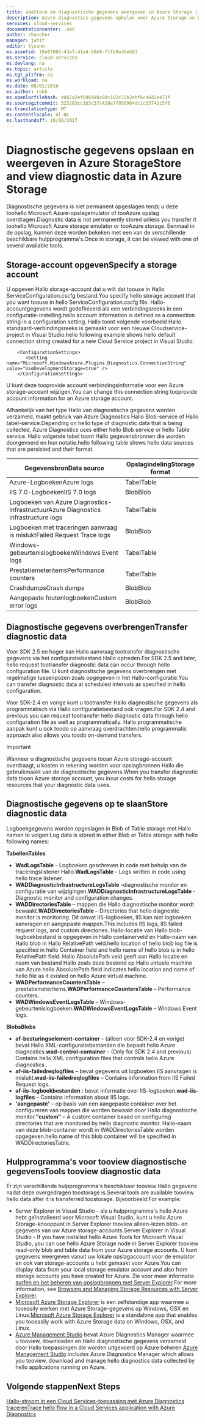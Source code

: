 ```yaml
---
title: aaaStore en diagnostische gegevens weergeven in Azure Storage | Microsoft Docs
description: Azure diagnostics-gegevens ophalen voor Azure Storage en bekijken
services: cloud-services
documentationcenter: .net
author: rboucher
manager: jwhit
editor: tysonn
ms.assetid: 18e0780d-43e7-41e4-b8e9-f1fb9a36eb03
ms.service: cloud-services
ms.devlang: na
ms.topic: article
ms.tgt_pltfrm: na
ms.workload: na
ms.date: 08/01/2016
ms.author: robb
ms.openlocfilehash: dd47a2ef6d6488c80c102c72b2ebf6ca6d2e473f
ms.sourcegitcommit: 523283cc1b3c37c428e77850964dc1c33742c5f0
ms.translationtype: MT
ms.contentlocale: nl-NL
ms.lasthandoff: 10/06/2017
---
```

# <a name="store-and-view-diagnostic-data-in-azure-storage"></a><span data-ttu-id="96c17-103">Diagnostische gegevens opslaan en weergeven in Azure Storage</span><span class="sxs-lookup"><span data-stu-id="96c17-103">Store and view diagnostic data in Azure Storage</span></span>
<span data-ttu-id="96c17-104">Diagnostische gegevens is niet permanent opgeslagen tenzij u deze toohello Microsoft Azure-opslagemulator of tooAzure opslag overdragen.</span><span class="sxs-lookup"><span data-stu-id="96c17-104">Diagnostic data is not permanently stored unless you transfer it toohello Microsoft Azure storage emulator or tooAzure storage.</span></span> <span data-ttu-id="96c17-105">Eenmaal in de opslag, kunnen deze worden bekeken met een van de verschillende beschikbare hulpprogramma's.</span><span class="sxs-lookup"><span data-stu-id="96c17-105">Once in storage, it can be viewed with one of several available tools.</span></span>

## <a name="specify-a-storage-account"></a><span data-ttu-id="96c17-106">Storage-account opgeven</span><span class="sxs-lookup"><span data-stu-id="96c17-106">Specify a storage account</span></span>
<span data-ttu-id="96c17-107">U opgeven Hallo storage-account dat u wilt dat toouse in Hallo ServiceConfiguration.cscfg bestand.</span><span class="sxs-lookup"><span data-stu-id="96c17-107">You specify hello storage account that you want toouse in hello ServiceConfiguration.cscfg file.</span></span> <span data-ttu-id="96c17-108">Hallo-accountgegevens wordt gedefinieerd als een verbindingsreeks in een configuratie-instelling.</span><span class="sxs-lookup"><span data-stu-id="96c17-108">hello account information is defined as a connection string in a configuration setting.</span></span> <span data-ttu-id="96c17-109">Hallo toont volgende voorbeeld Hallo standaard-verbindingsreeks is gemaakt voor een nieuwe Cloudservice-project in Visual Studio:</span><span class="sxs-lookup"><span data-stu-id="96c17-109">hello following example shows hello default connection string created for a new Cloud Service project in  Visual Studio:</span></span>

```
    <ConfigurationSettings>
       <Setting name="Microsoft.WindowsAzure.Plugins.Diagnostics.ConnectionString" value="UseDevelopmentStorage=true" />
    </ConfigurationSettings>
```

<span data-ttu-id="96c17-110">U kunt deze tooprovide account verbindingsinformatie voor een Azure storage-account wijzigen.</span><span class="sxs-lookup"><span data-stu-id="96c17-110">You can change this connection string tooprovide account information for an Azure storage account.</span></span>

<span data-ttu-id="96c17-111">Afhankelijk van het type Hallo van diagnostische gegevens worden verzameld, maakt gebruik van Azure Diagnostics Hallo Blob-service of Hallo tabel-service.</span><span class="sxs-lookup"><span data-stu-id="96c17-111">Depending on hello type of diagnostic data that is being collected, Azure Diagnostics uses either hello Blob service or hello Table service.</span></span> <span data-ttu-id="96c17-112">Hallo volgende tabel toont Hallo gegevensbronnen die worden doorgevoerd en hun notatie.</span><span class="sxs-lookup"><span data-stu-id="96c17-112">hello following table shows hello data sources that are persisted and their format.</span></span>

| <span data-ttu-id="96c17-113">Gegevensbron</span><span class="sxs-lookup"><span data-stu-id="96c17-113">Data source</span></span> | <span data-ttu-id="96c17-114">Opslagindeling</span><span class="sxs-lookup"><span data-stu-id="96c17-114">Storage format</span></span> |
| --- | --- |
| <span data-ttu-id="96c17-115">Azure-Logboeken</span><span class="sxs-lookup"><span data-stu-id="96c17-115">Azure logs</span></span> |<span data-ttu-id="96c17-116">Tabel</span><span class="sxs-lookup"><span data-stu-id="96c17-116">Table</span></span> |
| <span data-ttu-id="96c17-117">IIS 7.0-Logboeken</span><span class="sxs-lookup"><span data-stu-id="96c17-117">IIS 7.0 logs</span></span> |<span data-ttu-id="96c17-118">Blob</span><span class="sxs-lookup"><span data-stu-id="96c17-118">Blob</span></span> |
| <span data-ttu-id="96c17-119">Logboeken van Azure Diagnostics-infrastructuur</span><span class="sxs-lookup"><span data-stu-id="96c17-119">Azure Diagnostics infrastructure logs</span></span> |<span data-ttu-id="96c17-120">Tabel</span><span class="sxs-lookup"><span data-stu-id="96c17-120">Table</span></span> |
| <span data-ttu-id="96c17-121">Logboeken met traceringen aanvraag is mislukt</span><span class="sxs-lookup"><span data-stu-id="96c17-121">Failed Request Trace logs</span></span> |<span data-ttu-id="96c17-122">Blob</span><span class="sxs-lookup"><span data-stu-id="96c17-122">Blob</span></span> |
| <span data-ttu-id="96c17-123">Windows-gebeurtenislogboeken</span><span class="sxs-lookup"><span data-stu-id="96c17-123">Windows Event logs</span></span> |<span data-ttu-id="96c17-124">Tabel</span><span class="sxs-lookup"><span data-stu-id="96c17-124">Table</span></span> |
| <span data-ttu-id="96c17-125">Prestatiemeteritems</span><span class="sxs-lookup"><span data-stu-id="96c17-125">Performance counters</span></span> |<span data-ttu-id="96c17-126">Tabel</span><span class="sxs-lookup"><span data-stu-id="96c17-126">Table</span></span> |
| <span data-ttu-id="96c17-127">Crashdumps</span><span class="sxs-lookup"><span data-stu-id="96c17-127">Crash dumps</span></span> |<span data-ttu-id="96c17-128">Blob</span><span class="sxs-lookup"><span data-stu-id="96c17-128">Blob</span></span> |
| <span data-ttu-id="96c17-129">Aangepaste foutenlogboeken</span><span class="sxs-lookup"><span data-stu-id="96c17-129">Custom error logs</span></span> |<span data-ttu-id="96c17-130">Blob</span><span class="sxs-lookup"><span data-stu-id="96c17-130">Blob</span></span> |

## <a name="transfer-diagnostic-data"></a><span data-ttu-id="96c17-131">Diagnostische gegevens overbrengen</span><span class="sxs-lookup"><span data-stu-id="96c17-131">Transfer diagnostic data</span></span>
<span data-ttu-id="96c17-132">Voor SDK 2.5 en hoger kan Hallo aanvraag tootransfer diagnostische gegevens via het configuratiebestand Hallo optreden.</span><span class="sxs-lookup"><span data-stu-id="96c17-132">For SDK 2.5 and later, hello request tootransfer diagnostic data can occur through hello configuration file.</span></span> <span data-ttu-id="96c17-133">U kunt diagnostische gegevens overbrengen met regelmatige tussenpozen zoals opgegeven in het Hallo-configuratie.</span><span class="sxs-lookup"><span data-stu-id="96c17-133">You can transfer diagnostic data at scheduled intervals as specified in hello configuration.</span></span>

<span data-ttu-id="96c17-134">Voor SDK-2.4 en vorige kunt u tootransfer Hallo diagnostische gegevens als programmatisch via Hallo configuratiebestand ook vragen.</span><span class="sxs-lookup"><span data-stu-id="96c17-134">For SDK 2.4 and previous you can request tootransfer hello diagnostic data through hello configuration file as well as programmatically.</span></span> <span data-ttu-id="96c17-135">Hallo programmatische aanpak kunt u ook toodo op aanvraag overdrachten.</span><span class="sxs-lookup"><span data-stu-id="96c17-135">hello programmatic approach also allows you toodo on-demand transfers.</span></span>

> [!IMPORTANT]
> <span data-ttu-id="96c17-136">Wanneer u diagnostische gegevens tooan Azure storage-account overdraagt, u kosten in rekening worden voor opslagbronnen Hallo die gebruikmaakt van de diagnostische gegevens.</span><span class="sxs-lookup"><span data-stu-id="96c17-136">When you transfer diagnostic data tooan Azure storage account, you incur costs for hello storage resources that your diagnostic data uses.</span></span>
> 
> 

## <a name="store-diagnostic-data"></a><span data-ttu-id="96c17-137">Diagnostische gegevens op te slaan</span><span class="sxs-lookup"><span data-stu-id="96c17-137">Store diagnostic data</span></span>
<span data-ttu-id="96c17-138">Logboekgegevens worden opgeslagen in Blob of Table storage met Hallo namen te volgen:</span><span class="sxs-lookup"><span data-stu-id="96c17-138">Log data is stored in either Blob or Table storage with hello following names:</span></span>

<span data-ttu-id="96c17-139">**Tabellen**</span><span class="sxs-lookup"><span data-stu-id="96c17-139">**Tables**</span></span>

* <span data-ttu-id="96c17-140">**WadLogsTable** - Logboeken geschreven in code met behulp van de traceringslistener Hallo.</span><span class="sxs-lookup"><span data-stu-id="96c17-140">**WadLogsTable** - Logs written in code using hello trace listener.</span></span>
* <span data-ttu-id="96c17-141">**WADDiagnosticInfrastructureLogsTable** -diagnostische monitor en configuratie van wijzigingen.</span><span class="sxs-lookup"><span data-stu-id="96c17-141">**WADDiagnosticInfrastructureLogsTable** - Diagnostic monitor and configuration changes.</span></span>
* <span data-ttu-id="96c17-142">**WADDirectoriesTable** – mappen die Hallo diagnostische monitor wordt bewaakt.</span><span class="sxs-lookup"><span data-stu-id="96c17-142">**WADDirectoriesTable** – Directories that hello diagnostic monitor is monitoring.</span></span>  <span data-ttu-id="96c17-143">Dit omvat IIS-logboeken, IIS kan niet logboeken aanvragen en aangepaste mappen.</span><span class="sxs-lookup"><span data-stu-id="96c17-143">This includes IIS logs, IIS failed request logs, and custom directories.</span></span>  <span data-ttu-id="96c17-144">Hallo-locatie van Hallo blob-logboekbestand is opgegeven in Hallo containerveld en Hallo-naam van Hallo blob in Hallo RelativePath veld.</span><span class="sxs-lookup"><span data-stu-id="96c17-144">hello location of hello blob log file is specified in hello Container field and hello name of hello blob is in hello RelativePath field.</span></span>  <span data-ttu-id="96c17-145">Hallo AbsolutePath veld geeft aan Hallo locatie en naam van bestand Hallo zoals deze bestond op Hallo virtuele machine van Azure.</span><span class="sxs-lookup"><span data-stu-id="96c17-145">hello AbsolutePath field indicates hello location and name of hello file as it existed on hello Azure virtual machine.</span></span>
* <span data-ttu-id="96c17-146">**WADPerformanceCountersTable** – prestatiemeteritems.</span><span class="sxs-lookup"><span data-stu-id="96c17-146">**WADPerformanceCountersTable** – Performance counters.</span></span>
* <span data-ttu-id="96c17-147">**WADWindowsEventLogsTable** – Windows-gebeurtenislogboeken.</span><span class="sxs-lookup"><span data-stu-id="96c17-147">**WADWindowsEventLogsTable** – Windows Event logs.</span></span>

<span data-ttu-id="96c17-148">**Blobs**</span><span class="sxs-lookup"><span data-stu-id="96c17-148">**Blobs**</span></span>

* <span data-ttu-id="96c17-149">**af-besturingselement-container** – (alleen voor SDK-2.4 en vorige) bevat Hallo XML-configuratiebestanden die bepaalt hello Azure diagnostics.</span><span class="sxs-lookup"><span data-stu-id="96c17-149">**wad-control-container** – (Only for SDK 2.4 and previous) Contains hello XML configuration files that controls hello Azure diagnostics .</span></span>
* <span data-ttu-id="96c17-150">**af-iis-failedreqlogfiles** – bevat gegevens uit logboeken IIS aanvragen is mislukt.</span><span class="sxs-lookup"><span data-stu-id="96c17-150">**wad-iis-failedreqlogfiles** – Contains information from IIS Failed Request logs.</span></span>
* <span data-ttu-id="96c17-151">**af-iis-logboekbestanden** : bevat informatie over IIS-logboeken.</span><span class="sxs-lookup"><span data-stu-id="96c17-151">**wad-iis-logfiles** – Contains information about IIS logs.</span></span>
* <span data-ttu-id="96c17-152">**'aangepaste'** – op basis van een aangepaste container over het configureren van mappen die worden bewaakt door Hallo diagnostische monitor.</span><span class="sxs-lookup"><span data-stu-id="96c17-152">**"custom"** – A custom container based on configuring directories that are monitored by hello diagnostic monitor.</span></span>  <span data-ttu-id="96c17-153">Hallo-naam van deze blob-container wordt in WADDirectoriesTable worden opgegeven.</span><span class="sxs-lookup"><span data-stu-id="96c17-153">hello name of this blob container will be specified in WADDirectoriesTable.</span></span>

## <a name="tools-tooview-diagnostic-data"></a><span data-ttu-id="96c17-154">Hulpprogramma's voor tooview diagnostische gegevens</span><span class="sxs-lookup"><span data-stu-id="96c17-154">Tools tooview diagnostic data</span></span>
<span data-ttu-id="96c17-155">Er zijn verschillende hulpprogramma's beschikbaar tooview Hallo gegevens nadat deze overgedragen toostorage is.</span><span class="sxs-lookup"><span data-stu-id="96c17-155">Several tools are available tooview hello data after it is transferred toostorage.</span></span> <span data-ttu-id="96c17-156">Bijvoorbeeld:</span><span class="sxs-lookup"><span data-stu-id="96c17-156">For example:</span></span>

* <span data-ttu-id="96c17-157">Server Explorer in Visual Studio - als u hulpprogramma's hello Azure hebt geïnstalleerd voor Microsoft Visual Studio, kunt u hello Azure Storage-knooppunt in Server Explorer tooview alleen-lezen blob- en gegevens van uw Azure storage-accounts.</span><span class="sxs-lookup"><span data-stu-id="96c17-157">Server Explorer in Visual Studio - If you have installed hello Azure Tools for Microsoft Visual Studio, you can use hello Azure Storage node in Server Explorer tooview read-only blob and table data from your Azure storage accounts.</span></span> <span data-ttu-id="96c17-158">U kunt gegevens weergeven vanuit uw lokale opslagaccount voor de emulator en ook van storage-accounts u hebt gemaakt voor Azure.</span><span class="sxs-lookup"><span data-stu-id="96c17-158">You can display data from your local storage emulator account and also from storage accounts you have created for Azure.</span></span> <span data-ttu-id="96c17-159">Zie voor meer informatie [surfen en het beheren van opslagbronnen met Server Explorer](../vs-azure-tools-storage-resources-server-explorer-browse-manage.md).</span><span class="sxs-lookup"><span data-stu-id="96c17-159">For more information, see [Browsing and Managing Storage Resources with Server Explorer](../vs-azure-tools-storage-resources-server-explorer-browse-manage.md).</span></span>
* <span data-ttu-id="96c17-160">[Microsoft Azure Storage Explorer](../vs-azure-tools-storage-manage-with-storage-explorer.md) is een zelfstandige app waarmee u tooeasily werken met Azure Storage-gegevens op Windows, OSX en Linux.</span><span class="sxs-lookup"><span data-stu-id="96c17-160">[Microsoft Azure Storage Explorer](../vs-azure-tools-storage-manage-with-storage-explorer.md) is a standalone app that enables you tooeasily work with Azure Storage data on Windows, OSX, and Linux.</span></span>
* <span data-ttu-id="96c17-161">[Azure Management Studio](http://www.cerebrata.com/products/azure-management-studio/introduction) bevat Azure Diagnostics Manager waarmee u tooview, downloaden en Hallo diagnostische gegevens verzameld door Hallo toepassingen die worden uitgevoerd op Azure beheren.</span><span class="sxs-lookup"><span data-stu-id="96c17-161">[Azure Management Studio](http://www.cerebrata.com/products/azure-management-studio/introduction) includes Azure Diagnostics Manager which allows you tooview, download and manage hello diagnostics data collected by hello applications running on Azure.</span></span>

## <a name="next-steps"></a><span data-ttu-id="96c17-162">Volgende stappen</span><span class="sxs-lookup"><span data-stu-id="96c17-162">Next Steps</span></span>
[<span data-ttu-id="96c17-163">Hallo-stroom in een Cloud Services-toepassing met Azure Diagnostics traceren</span><span class="sxs-lookup"><span data-stu-id="96c17-163">Trace hello flow in a Cloud Services application with Azure Diagnostics</span></span>](cloud-services-dotnet-diagnostics-trace-flow.md)

